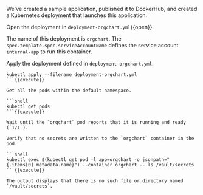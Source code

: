 We've created a sample application, published it to DockerHub, and created a
Kubernetes deployment that launches this application.

Open the deployment in `deployment-orgchart.yml`{{open}}.

The name of this deployment is `orgchart`. The
`spec.template.spec.serviceAccountName` defines the service account
`internal-app` to run this container.

Apply the deployment defined in `deployment-orgchart.yml`.

```shell
kubectl apply --filename deployment-orgchart.yml
```{{execute}}

Get all the pods within the default namespace.

```shell
kubectl get pods
```{{execute}}

Wait until the `orgchart` pod reports that it is running and ready (`1/1`).

Verify that no secrets are written to the `orgchart` container in the pod.

```shell
kubectl exec $(kubectl get pod -l app=orgchart -o jsonpath="{.items[0].metadata.name}") --container orgchart -- ls /vault/secrets
```{{execute}}

The output displays that there is no such file or directory named `/vault/secrets`.